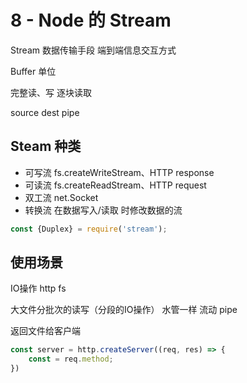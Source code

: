 # 8 - Node 的 Stream

Stream 数据传输手段 端到端信息交互方式

Buffer 单位

完整读、写 逐块读取

source dest pipe

## Steam 种类

- 可写流 fs.createWriteStream、HTTP response
- 可读流 fs.createReadStream、HTTP request
- 双工流 net.Socket
- 转换流 在数据写入/读取 时修改数据的流

```javascript
const {Duplex} = require('stream');
```

## 使用场景

IO操作 http fs

大文件分批次的读写（分段的IO操作） 水管一样 流动 pipe

返回文件给客户端

```js
const server = http.createServer((req, res) => {
    const = req.method;
})
```